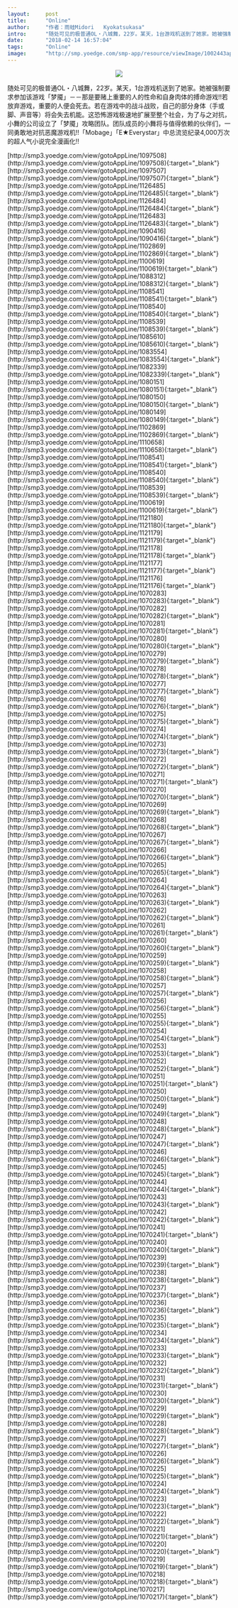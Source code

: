 ```yaml
---
layout:     post
title:      "Online"
author:     "作者：雨蛙Midori   Kyokatsukasa"
intro:      "随处可见的极普通OL・八城舞，22岁。某天，1台游戏机送到了她家。她被强制要求参加该游戏「梦魇」－－那是要赌上重要的人的性命和自身肉体的搏命游戏!!若放弃游戏，重要的人便会死去。若在游戏中的战斗战败，自己的部分身体（手或脚、声音等）将会失去机能。这恐怖游戏极速地扩展至整个社会，为了与之对抗，小舞的公司设立了「梦魇」攻略团队。团队成员的小舞将与值得依赖的伙伴们，一同勇敢地对抗恶魔游戏机!!「Mobage」「E★Everystar」中总流览纪录4,000万次的超人气小说完全漫画化!!"
date:       "2018-02-14 16:57:04"
tags:       "Online"
image:      "http://smp.yoedge.com/smp-app/resource/viewImage/1002443appline.png"
---
```

<div style="text-align: center">
<p><img src="http://smp.yoedge.com/smp-app/resource/viewImage/1002443appline.png"/></p>
</div>
<p class="post-meta">
<span>随处可见的极普通OL・八城舞，22岁。某天，1台游戏机送到了她家。她被强制要求参加该游戏「梦魇」－－那是要赌上重要的人的性命和自身肉体的搏命游戏!!若放弃游戏，重要的人便会死去。若在游戏中的战斗战败，自己的部分身体（手或脚、声音等）将会失去机能。这恐怖游戏极速地扩展至整个社会，为了与之对抗，小舞的公司设立了「梦魇」攻略团队。团队成员的小舞将与值得依赖的伙伴们，一同勇敢地对抗恶魔游戏机!!「Mobage」「E★Everystar」中总流览纪录4,000万次的超人气小说完全漫画化!!</span>
</p>
[http://smp3.yoedge.com/view/gotoAppLine/1097508](http://smp3.yoedge.com/view/gotoAppLine/1097508){:target="_blank"}
[http://smp3.yoedge.com/view/gotoAppLine/1097507](http://smp3.yoedge.com/view/gotoAppLine/1097507){:target="_blank"}
[http://smp3.yoedge.com/view/gotoAppLine/1126485](http://smp3.yoedge.com/view/gotoAppLine/1126485){:target="_blank"}
[http://smp3.yoedge.com/view/gotoAppLine/1126484](http://smp3.yoedge.com/view/gotoAppLine/1126484){:target="_blank"}
[http://smp3.yoedge.com/view/gotoAppLine/1126483](http://smp3.yoedge.com/view/gotoAppLine/1126483){:target="_blank"}
[http://smp3.yoedge.com/view/gotoAppLine/1090416](http://smp3.yoedge.com/view/gotoAppLine/1090416){:target="_blank"}
[http://smp3.yoedge.com/view/gotoAppLine/1102869](http://smp3.yoedge.com/view/gotoAppLine/1102869){:target="_blank"}
[http://smp3.yoedge.com/view/gotoAppLine/1100619](http://smp3.yoedge.com/view/gotoAppLine/1100619){:target="_blank"}
[http://smp3.yoedge.com/view/gotoAppLine/1088312](http://smp3.yoedge.com/view/gotoAppLine/1088312){:target="_blank"}
[http://smp3.yoedge.com/view/gotoAppLine/1108541](http://smp3.yoedge.com/view/gotoAppLine/1108541){:target="_blank"}
[http://smp3.yoedge.com/view/gotoAppLine/1108540](http://smp3.yoedge.com/view/gotoAppLine/1108540){:target="_blank"}
[http://smp3.yoedge.com/view/gotoAppLine/1108539](http://smp3.yoedge.com/view/gotoAppLine/1108539){:target="_blank"}
[http://smp3.yoedge.com/view/gotoAppLine/1085610](http://smp3.yoedge.com/view/gotoAppLine/1085610){:target="_blank"}
[http://smp3.yoedge.com/view/gotoAppLine/1083554](http://smp3.yoedge.com/view/gotoAppLine/1083554){:target="_blank"}
[http://smp3.yoedge.com/view/gotoAppLine/1082339](http://smp3.yoedge.com/view/gotoAppLine/1082339){:target="_blank"}
[http://smp3.yoedge.com/view/gotoAppLine/1080151](http://smp3.yoedge.com/view/gotoAppLine/1080151){:target="_blank"}
[http://smp3.yoedge.com/view/gotoAppLine/1080150](http://smp3.yoedge.com/view/gotoAppLine/1080150){:target="_blank"}
[http://smp3.yoedge.com/view/gotoAppLine/1080149](http://smp3.yoedge.com/view/gotoAppLine/1080149){:target="_blank"}
[http://smp3.yoedge.com/view/gotoAppLine/1102869](http://smp3.yoedge.com/view/gotoAppLine/1102869){:target="_blank"}
[http://smp3.yoedge.com/view/gotoAppLine/1110658](http://smp3.yoedge.com/view/gotoAppLine/1110658){:target="_blank"}
[http://smp3.yoedge.com/view/gotoAppLine/1108541](http://smp3.yoedge.com/view/gotoAppLine/1108541){:target="_blank"}
[http://smp3.yoedge.com/view/gotoAppLine/1108540](http://smp3.yoedge.com/view/gotoAppLine/1108540){:target="_blank"}
[http://smp3.yoedge.com/view/gotoAppLine/1108539](http://smp3.yoedge.com/view/gotoAppLine/1108539){:target="_blank"}
[http://smp3.yoedge.com/view/gotoAppLine/1100619](http://smp3.yoedge.com/view/gotoAppLine/1100619){:target="_blank"}
[http://smp3.yoedge.com/view/gotoAppLine/1121180](http://smp3.yoedge.com/view/gotoAppLine/1121180){:target="_blank"}
[http://smp3.yoedge.com/view/gotoAppLine/1121179](http://smp3.yoedge.com/view/gotoAppLine/1121179){:target="_blank"}
[http://smp3.yoedge.com/view/gotoAppLine/1121178](http://smp3.yoedge.com/view/gotoAppLine/1121178){:target="_blank"}
[http://smp3.yoedge.com/view/gotoAppLine/1121177](http://smp3.yoedge.com/view/gotoAppLine/1121177){:target="_blank"}
[http://smp3.yoedge.com/view/gotoAppLine/1121176](http://smp3.yoedge.com/view/gotoAppLine/1121176){:target="_blank"}
[http://smp3.yoedge.com/view/gotoAppLine/1070283](http://smp3.yoedge.com/view/gotoAppLine/1070283){:target="_blank"}
[http://smp3.yoedge.com/view/gotoAppLine/1070282](http://smp3.yoedge.com/view/gotoAppLine/1070282){:target="_blank"}
[http://smp3.yoedge.com/view/gotoAppLine/1070281](http://smp3.yoedge.com/view/gotoAppLine/1070281){:target="_blank"}
[http://smp3.yoedge.com/view/gotoAppLine/1070280](http://smp3.yoedge.com/view/gotoAppLine/1070280){:target="_blank"}
[http://smp3.yoedge.com/view/gotoAppLine/1070279](http://smp3.yoedge.com/view/gotoAppLine/1070279){:target="_blank"}
[http://smp3.yoedge.com/view/gotoAppLine/1070278](http://smp3.yoedge.com/view/gotoAppLine/1070278){:target="_blank"}
[http://smp3.yoedge.com/view/gotoAppLine/1070277](http://smp3.yoedge.com/view/gotoAppLine/1070277){:target="_blank"}
[http://smp3.yoedge.com/view/gotoAppLine/1070276](http://smp3.yoedge.com/view/gotoAppLine/1070276){:target="_blank"}
[http://smp3.yoedge.com/view/gotoAppLine/1070275](http://smp3.yoedge.com/view/gotoAppLine/1070275){:target="_blank"}
[http://smp3.yoedge.com/view/gotoAppLine/1070274](http://smp3.yoedge.com/view/gotoAppLine/1070274){:target="_blank"}
[http://smp3.yoedge.com/view/gotoAppLine/1070273](http://smp3.yoedge.com/view/gotoAppLine/1070273){:target="_blank"}
[http://smp3.yoedge.com/view/gotoAppLine/1070272](http://smp3.yoedge.com/view/gotoAppLine/1070272){:target="_blank"}
[http://smp3.yoedge.com/view/gotoAppLine/1070271](http://smp3.yoedge.com/view/gotoAppLine/1070271){:target="_blank"}
[http://smp3.yoedge.com/view/gotoAppLine/1070270](http://smp3.yoedge.com/view/gotoAppLine/1070270){:target="_blank"}
[http://smp3.yoedge.com/view/gotoAppLine/1070269](http://smp3.yoedge.com/view/gotoAppLine/1070269){:target="_blank"}
[http://smp3.yoedge.com/view/gotoAppLine/1070268](http://smp3.yoedge.com/view/gotoAppLine/1070268){:target="_blank"}
[http://smp3.yoedge.com/view/gotoAppLine/1070267](http://smp3.yoedge.com/view/gotoAppLine/1070267){:target="_blank"}
[http://smp3.yoedge.com/view/gotoAppLine/1070266](http://smp3.yoedge.com/view/gotoAppLine/1070266){:target="_blank"}
[http://smp3.yoedge.com/view/gotoAppLine/1070265](http://smp3.yoedge.com/view/gotoAppLine/1070265){:target="_blank"}
[http://smp3.yoedge.com/view/gotoAppLine/1070264](http://smp3.yoedge.com/view/gotoAppLine/1070264){:target="_blank"}
[http://smp3.yoedge.com/view/gotoAppLine/1070263](http://smp3.yoedge.com/view/gotoAppLine/1070263){:target="_blank"}
[http://smp3.yoedge.com/view/gotoAppLine/1070262](http://smp3.yoedge.com/view/gotoAppLine/1070262){:target="_blank"}
[http://smp3.yoedge.com/view/gotoAppLine/1070261](http://smp3.yoedge.com/view/gotoAppLine/1070261){:target="_blank"}
[http://smp3.yoedge.com/view/gotoAppLine/1070260](http://smp3.yoedge.com/view/gotoAppLine/1070260){:target="_blank"}
[http://smp3.yoedge.com/view/gotoAppLine/1070259](http://smp3.yoedge.com/view/gotoAppLine/1070259){:target="_blank"}
[http://smp3.yoedge.com/view/gotoAppLine/1070258](http://smp3.yoedge.com/view/gotoAppLine/1070258){:target="_blank"}
[http://smp3.yoedge.com/view/gotoAppLine/1070257](http://smp3.yoedge.com/view/gotoAppLine/1070257){:target="_blank"}
[http://smp3.yoedge.com/view/gotoAppLine/1070256](http://smp3.yoedge.com/view/gotoAppLine/1070256){:target="_blank"}
[http://smp3.yoedge.com/view/gotoAppLine/1070255](http://smp3.yoedge.com/view/gotoAppLine/1070255){:target="_blank"}
[http://smp3.yoedge.com/view/gotoAppLine/1070254](http://smp3.yoedge.com/view/gotoAppLine/1070254){:target="_blank"}
[http://smp3.yoedge.com/view/gotoAppLine/1070253](http://smp3.yoedge.com/view/gotoAppLine/1070253){:target="_blank"}
[http://smp3.yoedge.com/view/gotoAppLine/1070252](http://smp3.yoedge.com/view/gotoAppLine/1070252){:target="_blank"}
[http://smp3.yoedge.com/view/gotoAppLine/1070251](http://smp3.yoedge.com/view/gotoAppLine/1070251){:target="_blank"}
[http://smp3.yoedge.com/view/gotoAppLine/1070250](http://smp3.yoedge.com/view/gotoAppLine/1070250){:target="_blank"}
[http://smp3.yoedge.com/view/gotoAppLine/1070249](http://smp3.yoedge.com/view/gotoAppLine/1070249){:target="_blank"}
[http://smp3.yoedge.com/view/gotoAppLine/1070248](http://smp3.yoedge.com/view/gotoAppLine/1070248){:target="_blank"}
[http://smp3.yoedge.com/view/gotoAppLine/1070247](http://smp3.yoedge.com/view/gotoAppLine/1070247){:target="_blank"}
[http://smp3.yoedge.com/view/gotoAppLine/1070246](http://smp3.yoedge.com/view/gotoAppLine/1070246){:target="_blank"}
[http://smp3.yoedge.com/view/gotoAppLine/1070245](http://smp3.yoedge.com/view/gotoAppLine/1070245){:target="_blank"}
[http://smp3.yoedge.com/view/gotoAppLine/1070244](http://smp3.yoedge.com/view/gotoAppLine/1070244){:target="_blank"}
[http://smp3.yoedge.com/view/gotoAppLine/1070243](http://smp3.yoedge.com/view/gotoAppLine/1070243){:target="_blank"}
[http://smp3.yoedge.com/view/gotoAppLine/1070242](http://smp3.yoedge.com/view/gotoAppLine/1070242){:target="_blank"}
[http://smp3.yoedge.com/view/gotoAppLine/1070241](http://smp3.yoedge.com/view/gotoAppLine/1070241){:target="_blank"}
[http://smp3.yoedge.com/view/gotoAppLine/1070240](http://smp3.yoedge.com/view/gotoAppLine/1070240){:target="_blank"}
[http://smp3.yoedge.com/view/gotoAppLine/1070239](http://smp3.yoedge.com/view/gotoAppLine/1070239){:target="_blank"}
[http://smp3.yoedge.com/view/gotoAppLine/1070238](http://smp3.yoedge.com/view/gotoAppLine/1070238){:target="_blank"}
[http://smp3.yoedge.com/view/gotoAppLine/1070237](http://smp3.yoedge.com/view/gotoAppLine/1070237){:target="_blank"}
[http://smp3.yoedge.com/view/gotoAppLine/1070236](http://smp3.yoedge.com/view/gotoAppLine/1070236){:target="_blank"}
[http://smp3.yoedge.com/view/gotoAppLine/1070235](http://smp3.yoedge.com/view/gotoAppLine/1070235){:target="_blank"}
[http://smp3.yoedge.com/view/gotoAppLine/1070234](http://smp3.yoedge.com/view/gotoAppLine/1070234){:target="_blank"}
[http://smp3.yoedge.com/view/gotoAppLine/1070233](http://smp3.yoedge.com/view/gotoAppLine/1070233){:target="_blank"}
[http://smp3.yoedge.com/view/gotoAppLine/1070232](http://smp3.yoedge.com/view/gotoAppLine/1070232){:target="_blank"}
[http://smp3.yoedge.com/view/gotoAppLine/1070231](http://smp3.yoedge.com/view/gotoAppLine/1070231){:target="_blank"}
[http://smp3.yoedge.com/view/gotoAppLine/1070230](http://smp3.yoedge.com/view/gotoAppLine/1070230){:target="_blank"}
[http://smp3.yoedge.com/view/gotoAppLine/1070229](http://smp3.yoedge.com/view/gotoAppLine/1070229){:target="_blank"}
[http://smp3.yoedge.com/view/gotoAppLine/1070228](http://smp3.yoedge.com/view/gotoAppLine/1070228){:target="_blank"}
[http://smp3.yoedge.com/view/gotoAppLine/1070227](http://smp3.yoedge.com/view/gotoAppLine/1070227){:target="_blank"}
[http://smp3.yoedge.com/view/gotoAppLine/1070226](http://smp3.yoedge.com/view/gotoAppLine/1070226){:target="_blank"}
[http://smp3.yoedge.com/view/gotoAppLine/1070225](http://smp3.yoedge.com/view/gotoAppLine/1070225){:target="_blank"}
[http://smp3.yoedge.com/view/gotoAppLine/1070224](http://smp3.yoedge.com/view/gotoAppLine/1070224){:target="_blank"}
[http://smp3.yoedge.com/view/gotoAppLine/1070223](http://smp3.yoedge.com/view/gotoAppLine/1070223){:target="_blank"}
[http://smp3.yoedge.com/view/gotoAppLine/1070222](http://smp3.yoedge.com/view/gotoAppLine/1070222){:target="_blank"}
[http://smp3.yoedge.com/view/gotoAppLine/1070221](http://smp3.yoedge.com/view/gotoAppLine/1070221){:target="_blank"}
[http://smp3.yoedge.com/view/gotoAppLine/1070220](http://smp3.yoedge.com/view/gotoAppLine/1070220){:target="_blank"}
[http://smp3.yoedge.com/view/gotoAppLine/1070219](http://smp3.yoedge.com/view/gotoAppLine/1070219){:target="_blank"}
[http://smp3.yoedge.com/view/gotoAppLine/1070218](http://smp3.yoedge.com/view/gotoAppLine/1070218){:target="_blank"}
[http://smp3.yoedge.com/view/gotoAppLine/1070217](http://smp3.yoedge.com/view/gotoAppLine/1070217){:target="_blank"}


